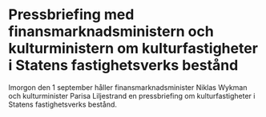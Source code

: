 # Pressbriefing med finansmarknadsministern och kulturministern om kulturfastigheter i Statens fastighetsverks bestånd

Imorgon den 1 september håller finansmarknadsminister Niklas Wykman och kulturminister Parisa Liljestrand en pressbriefing om kulturfastigheter i Statens fastighetsverks bestånd.

